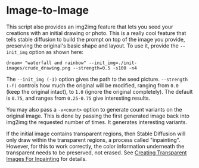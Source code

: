 # **Image-to-Image**

This script also provides an img2img feature that lets you seed your
creations with an initial drawing or photo. This is a really cool
feature that tells stable diffusion to build the prompt on top of the
image you provide, preserving the original's basic shape and
layout. To use it, provide the `--init_img` option as shown here:

```
dream> "waterfall and rainbow" --init_img=./init-images/crude_drawing.png --strength=0.5 -s100 -n4
```

The `--init_img (-I)` option gives the path to the seed
picture. `--strength (-f)` controls how much the original will be
modified, ranging from `0.0` (keep the original intact), to `1.0`
(ignore the original completely). The default is `0.75`, and ranges
from `0.25-0.75` give interesting results.

You may also pass a `-v<count>` option to generate count variants on
the original image. This is done by passing the first generated image
back into img2img the requested number of times. It generates
interesting variants.

If the initial image contains transparent regions, then Stable
Diffusion will only draw within the transparent regions, a process
called "inpainting". However, for this to work correctly, the color
information underneath the transparent needs to be preserved, not
erased. See [Creating Transparent Images For
Inpainting](./INPAINTING.md#creating-transparent-regions-for-inpainting)
for details.
